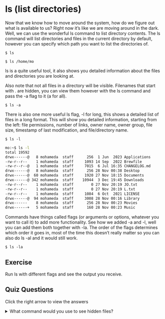 # ls (list directories)

Now that we know how to move around the system, how do we figure out what is available to us? Right now it’s like we are moving around in the dark. Well, we can use the wonderful ls command to list directory contents. The ls command will list directories and files in the current directory by default, however you can specify which path you want to list the directories of.

`$ ls`

`$ ls /home/mo`

ls is a quite useful tool, it also shows you detailed information about the files and directories you are looking at.

Also note that not all files in a directory will be visible. Filenames that start with . are hidden, you can view them however with the ls command and pass the -a flag to it (a for all). 

`$ ls -a`

There is also one more useful ls flag, -l for long, this shows a detailed list of files in a long format. This will show you detailed information, starting from the left: file permissions, number of links, owner name, owner group, file size, timestamp of last modification, and file/directory name. 

`$ ls -l`

```bash
mo:~$ ls -l
total 19592
drwx------@   8 mohameda  staff      256  1 Jun  2023 Applications
-rw-r--r--    1 mohameda  staff     1093 14 Sep  2022 Brewfile
-rw-r--r--@   1 mohameda  staff     7015  6 Jul 16:35 CHANGELOG.md
drwx------@   8 mohameda  staff      256 28 Nov 00:38 Desktop
drwx------@  60 mohameda  staff     1920 27 Nov 18:15 Documents
drwx------@ 342 mohameda  staff    10944  3 Dec 19:45 Downloads
-rw-r--r--    1 mohameda  staff        0 27 Nov 20:19 JO.txt
-rw-r--r--    1 mohameda  staff        0 27 Nov 20:19 L.txt
-rw-r--r--    1 mohameda  staff     1084  6 Oct  2021 LICENSE
drwx------@  94 mohameda  staff     3008 28 Nov 00:16 Library
drwx------    8 mohameda  staff      256 28 Nov 00:23 Movies
drwx------+   5 mohameda  staff      160 28 Nov 00:23 Music
```

Commands have things called flags (or arguments or options, whatever you want to call it) to add more functionality. See how we added -a and -l, well you can add them both together with -la. The order of the flags determines which order it goes in, most of the time this doesn’t really matter so you can also do ls -al and it would still work.

`$ ls -la`


## Exercise

Run ls with different flags and see the output you receive.

## Quiz Questions 

Click the right arrow to view the answers

<details>
<summary>What command would you use to see hidden files?</summary>
ls -a
</details>
